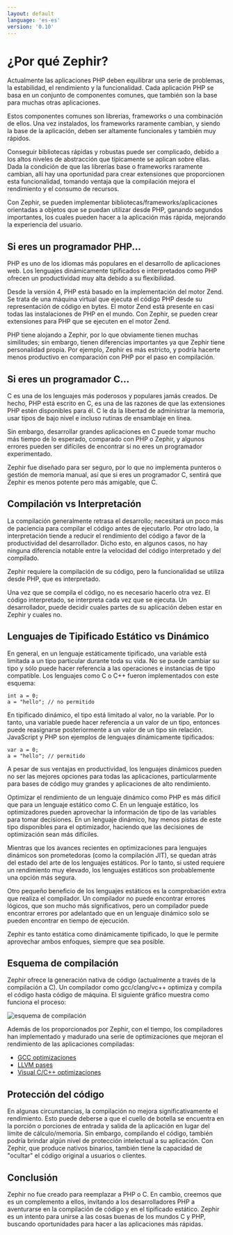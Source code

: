 ```yaml
---
layout: default
language: 'es-es'
version: '0.10'
---
```


# ¿Por qué Zephir?
Actualmente las aplicaciones PHP deben equilibrar una serie de problemas, la estabilidad, el rendimiento y la funcionalidad. Cada aplicación PHP se basa en un conjunto de componentes comunes, que también son la base para muchas otras aplicaciones.

Estos componentes comunes son librerías, frameworks o una combinación de ellos. Una vez instalados, los frameworks raramente cambian, y siendo la base de la aplicación, deben ser altamente funcionales y también muy rápidos.

Conseguir bibliotecas rápidas y robustas puede ser complicado, debido a los altos niveles de abstracción que típicamente se aplican sobre ellas. Dada la condición de que las librerías base o frameworks raramente cambian, allí hay una oportunidad para crear extensiones que proporcionen esta funcionalidad, tomando ventaja que la compilación mejora el rendimiento y el consumo de recursos.

Con Zephir, se pueden implementar bibliotecas/frameworks/aplicaciones orientadas a objetos que se puedan utilizar desde PHP, ganando segundos importantes, los cuales pueden hacer a la aplicación más rápida, mejorando la experiencia del usuario.

<a name='if-you-are-a-php-programmer'></a>

## Si eres un programador PHP...
PHP es uno de los idiomas más populares en el desarrollo de aplicaciones web. Los lenguajes dinámicamente tipificados e interpretados como PHP ofrecen un productividad muy alta debido a su flexibilidad.

Desde la versión 4, PHP está basado en la implementación del motor Zend. Se trata de una máquina virtual que ejecuta el código PHP desde su representación de código en bytes. El motor Zend está presente en casi todas las instalaciones de PHP en el mundo. Con Zephir, se pueden crear extensiones para PHP que se ejecuten en el motor Zend.

PHP tiene alojando a Zephir, por lo que obviamente tienen muchas similitudes; sin embargo, tienen diferencias importantes ya que Zephir tiene personalidad propia. Por ejemplo, Zephir es más estricto, y podría hacerte menos productivo en comparación con PHP por el paso en compilación.

<a name='if-you-are-a-c-programmer'></a>

## Si eres un programador C...
C es una de los lenguajes más poderosos y populares jamás creados. De hecho, PHP está escrito en C, es una de las razones de que las extensiones PHP estén disponibles para él. C le da la libertad de administrar la memoria, usar tipos de bajo nivel e incluso rutinas de ensamblaje en línea.

Sin embargo, desarrollar grandes aplicaciones en C puede tomar mucho más tiempo de lo esperado, comparado con PHP o Zephir, y algunos errores pueden ser difíciles de encontrar si no eres un programador experimentado.

Zephir fue diseñado para ser seguro, por lo que no implementa punteros o gestión de memoria manual, así que si eres un programador C, sentirá que Zephir es menos potente pero más amigable, que C.

<a name='compilation-vs-interpretation'></a>

## Compilación vs Interpretación
La compilación generalmente retrasa el desarrollo; necesitará un poco más de paciencia para compilar el código antes de ejecutarlo. Por otro lado, la interpretación tiende a reducir el rendimiento del código a favor de la productividad del desarrollador. Dicho esto, en algunos casos, no hay ninguna diferencia notable entre la velocidad del código interpretado y del compilado.

Zephir requiere la compilación de su código, pero la funcionalidad se utiliza desde PHP, que es interpretado.

Una vez que se compila el código, no es necesario hacerlo otra vez. El código interpretado, se interpreta cada vez que se ejecuta. Un desarrollador, puede decidir cuales partes de su aplicación deben estar en Zephir y cuales no.

<a name='statically-typed-versus-dynamically-typed-languages'></a>

## Lenguajes de Tipificado Estático vs Dinámico
En general, en un lenguaje estáticamente tipificado, una variable está limitada a un tipo particular durante toda su vida. No se puede cambiar su tipo y sólo puede hacer referencia a las operaciones e instancias de tipo compatible. Los lenguajes como C o C++ fueron implementados con este esquema:

```zephir
int a = 0;
a = "hello"; // no permitido
```

En tipificado dinámico, el tipo está limitado al valor, no la variable. Por lo tanto, una variable puede hacer referencia a un valor de un tipo, entonces puede reasignarse posteriormente a un valor de un tipo sin relación. JavaScript y PHP son ejemplos de lenguajes dinámicamente tipificados:

```zephir
var a = 0;
a = "hello"; // permitido
```

A pesar de sus ventajas en productividad, los lenguajes dinámicos pueden no ser las mejores opciones para todas las aplicaciones, particularmente para bases de código muy grandes y aplicaciones de alto rendimiento.

Optimizar el rendimiento de un lenguaje dinámico como PHP es más difícil que para un lenguaje estático como C. En un lenguaje estático, los optimizadores pueden aprovechar la información de tipo de las variables para tomar decisiones. En un lenguaje dinámico, hay menos pistas de este tipo disponibles para el optimizador, haciendo que las decisiones de optimización sean más difíciles.

Mientras que los avances recientes en optimizaciones para lenguajes dinámicos son prometedoras (como la compilación JIT), se quedan atrás del estado del arte de los lenguajes estáticos. Por lo tanto, si usted requiere un rendimiento muy elevado, los lenguajes estáticos son probablemente una opción más segura.

Otro pequeño beneficio de los lenguajes estáticos es la comprobación extra que realiza el compilador. Un compilador no puede encontrar errores lógicos, que son mucho más significativos, pero un compilador puede encontrar errores por adelantado que en un lenguaje dinámico solo se pueden encontrar en tiempo de ejecución.

Zephir es tanto estática como dinámicamente tipificado, lo que le permite aprovechar ambos enfoques, siempre que sea posible.

<a name='compilation-scheme'></a>

## Esquema de compilación
Zephir ofrece la generación nativa de código (actualmente a través de la compilación a C). Un compilador como gcc/clang/vc++ optimiza y compila el código hasta código de máquina. El siguiente gráfico muestra como funciona el proceso:

![esquema de compilación](/assets/content/scheme.png)

Además de los proporcionados por Zephir, con el tiempo, los compiladores han implementado y madurado una serie de optimizaciones que mejoran el rendimiento de las aplicaciones compiladas:

* [GCC optimizaciones](https://gcc.gnu.org/onlinedocs/gcc-4.1.0/gcc/Optimize-Options.html)
* [LLVM pases](https://llvm.org/docs/Passes.html)
* [Visual C/C++ optimizaciones](https://msdn.microsoft.com/en-us/library/k1ack8f1.aspx)

<a name='code-protection'></a>

## Protección del código
En algunas circunstancias, la compilación no mejora significativamente el rendimiento. Esto puede deberse a que el cuello de botella se encuentra en la porción o porciones de entrada y salida de la aplicación en lugar del límite de cálculo/memoria. Sin embargo, compilando el código, también podría brindar algún nivel de protección intelectual a su aplicación. Con Zephir, que produce nativos binarios, también tiene la capacidad de "ocultar" el código original a usuarios o clientes.

<a name='conclusion'></a>

## Conclusión
Zephir no fue creado para reemplazar a PHP o C. En cambio, creemos que es un complemento a ellos, invitando a los desarrolladores PHP a aventurarse en la compilación de código y en el tipificado estático. Zephir es un intento para unirse a las cosas buenas de los mundos C y PHP, buscando oportunidades para hacer a las aplicaciones más rápidas.
